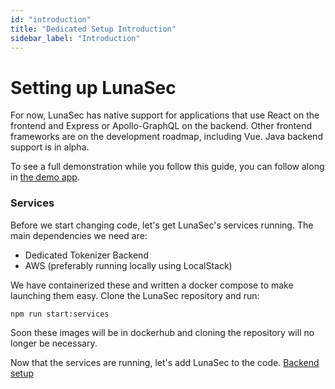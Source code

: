 ```yaml
---
id: "introduction"
title: "Dedicated Setup Introduction"
sidebar_label: "Introduction"
---
```


# Setting up LunaSec

For now, LunaSec has native support for applications that use React on the frontend and Express or Apollo-GraphQL 
on the backend. Other frontend frameworks are on the development roadmap, including Vue. Java backend support is in alpha.  

To see a full demonstration while you follow this guide, you can follow along in [the demo app](/pages/overview/demo-app/walkthrough).  

### Services
Before we start changing code, let's get LunaSec's services running. The main dependencies we need are:
* Dedicated Tokenizer Backend
* AWS (preferably running locally using LocalStack)

We have containerized these and written a docker compose to make launching them easy.  Clone the LunaSec repository and run:

```shell
npm run start:services
```

Soon these images will be in dockerhub and cloning the repository will no longer be necessary.

Now that the services are running, let's add LunaSec to the code. [Backend setup](./backend.md)